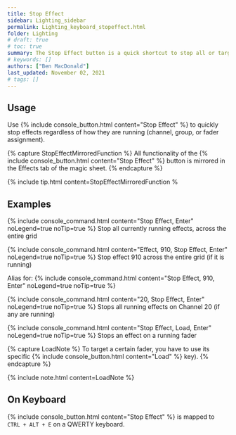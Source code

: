 ```yaml
---
title: Stop Effect
sidebar: Lighting_sidebar
permalink: Lighting_keyboard_stopeffect.html
folder: Lighting
# draft: true
# toc: true
summary: The Stop Effect button is a quick shortcut to stop all or targeted running effects.
# keywords: []
authors: ["Ben MacDonald"]
last_updated: November 02, 2021
# tags: []
---
```


## Usage
Use {% include console_button.html content="Stop Effect" %} to quickly stop effects regardless of how they are running (channel, group, or fader assignment).

{% capture StopEffectMirroredFunction %}
All functionality of the {% include console_button.html content="Stop Effect" %} button is mirrored in the Effects tab of the magic sheet.
{% endcapture %}

{% include tip.html content=StopEffectMirroredFunction %

## Examples
{% include console_command.html content="Stop Effect, Enter" noLegend=true noTip=true %}
Stop all currently running effects, across the entire grid

{% include console_command.html content="Effect, 910, Stop Effect, Enter" noLegend=true noTip=true %}
Stop effect 910 across the entire grid (if it is running)

Alias for:
{% include console_command.html content="Stop Effect, 910, Enter" noLegend=true noTip=true %}

{% include console_command.html content="20, Stop Effect, Enter" noLegend=true noTip=true %}
Stops all running effects on Channel 20 (if any are running)

{% include console_command.html content="Stop Effect, Load, Enter" noLegend=true noTip=true %}
Stops an effect on a running fader 

{% capture LoadNote %}
To target a certain fader, you have to use its specific {% include console_button.html content="Load" %} key).
{% endcapture %}

{% include note.html content=LoadNote %}

## On Keyboard
{% include console_button.html content="Stop Effect" %} is mapped to `CTRL + ALT + E` on a QWERTY keyboard.